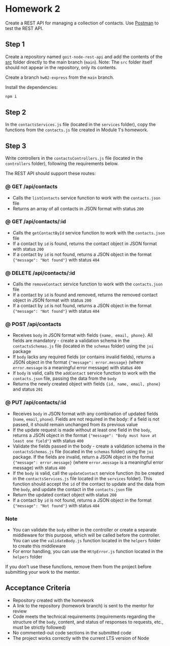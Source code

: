 # Homework 2

Create a REST API for managing a collection of contacts. Use [Postman](https://www.getpostman.com/) to test the REST API.

## Step 1

Create a repository named `goit-node-rest-api` and add the contents of the [src](./src) folder directly to the main branch (`main`). Note: The `src` folder itself should not appear in the repository, only its contents.

Create a branch `hw02-express` from the `main` branch.

Install the dependencies:

```bash
npm i
```


## Step 2

In the `contactsServices.js` file (located in the `services` folder), copy the functions from the `contacts.js` file created in Module 1's homework.

## Step 3

Write controllers in the `contactsControllers.js` file (located in the `controllers` folder), following the requirements below.

The REST API should support these routes:

### @ GET /api/contacts

- Calls the `listContacts` service function to work with the `contacts.json` file
- Returns an array of all contacts in JSON format with status `200`

### @ GET /api/contacts/:id

- Calls the `getContactById` service function to work with the `contacts.json` file
- If a contact by `id` is found, returns the contact object in JSON format with status `200`
- If a contact by `id` is not found, returns a JSON object in the format `{"message": "Not found"}` with status `404`

### @ DELETE /api/contacts/:id

- Calls the `removeContact` service function to work with the `contacts.json` file
- If a contact by `id` is found and removed, returns the removed contact object in JSON format with status `200`
- If a contact by `id` is not found, returns a JSON object in the format `{"message": "Not found"}` with status `404`

### @ POST /api/contacts

- Receives `body` in JSON format with fields `{name, email, phone}`. All fields are mandatory - create a validation schema in the `contactsSchemas.js` file (located in the `schemas` folder) using the `joi` package
- If `body` lacks any required fields (or contains invalid fields), returns a JSON object in the format `{"message": error.message}` (where `error.message` is a meaningful error message) with status `400`
- If `body` is valid, calls the `addContact` service function to work with the `contacts.json` file, passing the data from the `body`
- Returns the newly created object with fields `{id, name, email, phone}` and status `201`

### @ PUT /api/contacts/:id

- Receives `body` in JSON format with any combination of updated fields (`name`, `email`, `phone`). Fields are not required in the body: if a field is not passed, it should remain unchanged from its previous value
- If the update request is made without at least one field in the `body`, returns a JSON object in the format `{"message": "Body must have at least one field"}` with status `400`
- Validate the fields passed in the body - create a validation schema in the `contactsSchemas.js` file (located in the `schemas` folder) using the `joi` package. If the fields are invalid, return a JSON object in the format `{"message": error.message}` (where `error.message` is a meaningful error message) with status `400`
- If the `body` is valid, call the `updateContact` service function (to be created in the `contactsServices.js` file located in the `services` folder). This function should accept the `id` of the contact to update and the data from the `body`, and update the contact in the `contacts.json` file
- Return the updated contact object with status `200`
- If a contact by `id` is not found, returns a JSON object in the format `{"message": "Not found"}` with status `404`

### Note

- You can validate the `body` either in the controller or create a separate middleware for this purpose, which will be called before the controller. You can use the `validateBody.js` function located in the `helpers` folder to create this middleware
- For error handling, you can use the `HttpError.js` function located in the `helpers` folder

If you don't use these functions, remove them from the project before submitting your work to the mentor.

## Acceptance Criteria

- Repository created with the homework
- A link to the repository (homework branch) is sent to the mentor for review
- Code meets the technical requirements (requirements regarding the structure of the `body`, content, and status of responses to requests, etc., must be strictly followed)
- No commented-out code sections in the submitted code
- The project works correctly with the current LTS version of Node

